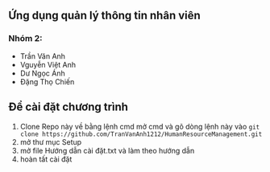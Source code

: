 ## Ứng dụng quản lý thông tin nhân viên

### Nhóm 2:
- Trần Văn Anh
- Vguyễn Việt Anh
- Dư Ngọc Ánh
- Đặng Thọ Chiến

## Để cài đặt chương trình
1. Clone Repo này về bằng lệnh cmd
   mở cmd và gõ dòng lệnh này vào
   `git clone https://github.com/TranVanAnh1212/HumanResourceManagement.git`
2. mở thư mục Setup
3. mở file Hướng dẫn cài đặt.txt và làm theo hướng dẫn
4. hoàn tất cài đặt
